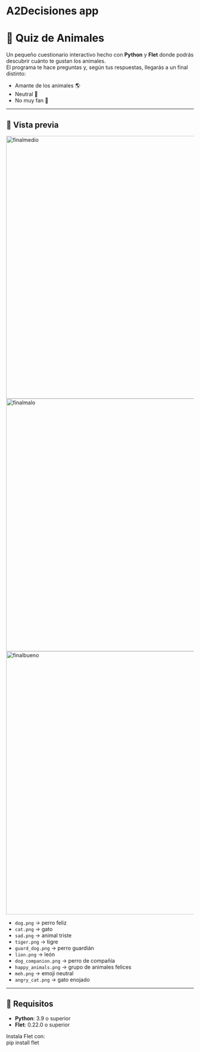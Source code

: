 # A2Decisiones app

# 🐾 Quiz de Animales

Un pequeño cuestionario interactivo hecho con **Python** y **Flet** donde podrás descubrir cuánto te gustan los animales.  
El programa te hace preguntas y, según tus respuestas, llegarás a un final distinto:  
- Amante de los animales 🌎  
- Neutral 🤔  
- No muy fan 🚫  

---

## 📸 Vista previa

<img width="1263" height="706" alt="finalmedio" src="https://github.com/user-attachments/assets/f5b6f7a8-0cf5-41f5-9b32-3d9bb5a71d59" />
<img width="1262" height="679" alt="finalmalo" src="https://github.com/user-attachments/assets/efde8e05-1fdb-4602-aeb0-9d092137d1cf" />
<img width="1262" height="707" alt="finalbueno" src="https://github.com/user-attachments/assets/973767ca-ab6b-4333-a8f0-311edbd85109" />


- `dog.png` → perro feliz  
- `cat.png` → gato  
- `sad.png` → animal triste  
- `tiger.png` → tigre  
- `guard_dog.png` → perro guardián  
- `lion.png` → león  
- `dog_companion.png` → perro de compañía  
- `happy_animals.png` → grupo de animales felices  
- `meh.png` → emoji neutral  
- `angry_cat.png` → gato enojado  

---

## 🔧 Requisitos

- **Python**: 3.9 o superior  
- **Flet**: 0.22.0 o superior  

Instala Flet con:  
pip install flet
